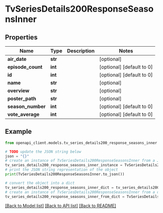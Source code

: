# TvSeriesDetails200ResponseSeasonsInner


## Properties

Name | Type | Description | Notes
------------ | ------------- | ------------- | -------------
**air_date** | **str** |  | [optional] 
**episode_count** | **int** |  | [optional] [default to 0]
**id** | **int** |  | [optional] [default to 0]
**name** | **str** |  | [optional] 
**overview** | **str** |  | [optional] 
**poster_path** | **str** |  | [optional] 
**season_number** | **int** |  | [optional] [default to 0]
**vote_average** | **int** |  | [optional] [default to 0]

## Example

```python
from openapi_client.models.tv_series_details200_response_seasons_inner import TvSeriesDetails200ResponseSeasonsInner

# TODO update the JSON string below
json = "{}"
# create an instance of TvSeriesDetails200ResponseSeasonsInner from a JSON string
tv_series_details200_response_seasons_inner_instance = TvSeriesDetails200ResponseSeasonsInner.from_json(json)
# print the JSON string representation of the object
print(TvSeriesDetails200ResponseSeasonsInner.to_json())

# convert the object into a dict
tv_series_details200_response_seasons_inner_dict = tv_series_details200_response_seasons_inner_instance.to_dict()
# create an instance of TvSeriesDetails200ResponseSeasonsInner from a dict
tv_series_details200_response_seasons_inner_from_dict = TvSeriesDetails200ResponseSeasonsInner.from_dict(tv_series_details200_response_seasons_inner_dict)
```
[[Back to Model list]](../README.md#documentation-for-models) [[Back to API list]](../README.md#documentation-for-api-endpoints) [[Back to README]](../README.md)


